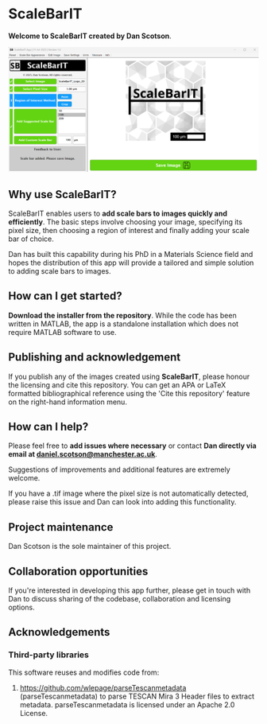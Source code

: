 # ScaleBarIT

**Welcome to ScaleBarIT created by Dan Scotson**.

![Screenshot of ScaleBarIT v1.6](ScaleBarIT_Screenshot.png "ScaleBarIT v1.6 screenshot")

## Why use ScaleBarIT?
ScaleBarIT enables users to **add scale bars to images quickly and efficiently**. The basic steps involve choosing your image, specifying its pixel size, then choosing a region of interest and finally adding your scale bar of choice.

Dan has built this capability during his PhD in a Materials Science field and hopes the distribution of this app will provide a tailored and simple solution to adding scale bars to images.

## How can I get started?
**Download the installer from the repository**. While the code has been written in MATLAB, the app is a standalone installation which does not require MATLAB software to use.

## Publishing and acknowledgement
If you publish any of the images created using **ScaleBarIT**, please honour the licensing and cite this repository. You can get an APA or LaTeX formatted bibliographical reference using the 'Cite this repository' feature on the right-hand information menu.

## How can I help?
Please feel free to **add issues where necessary** or contact **Dan directly via email at daniel.scotson@manchester.ac.uk**.

Suggestions of improvements and additional features are extremely welcome. 

If you have a .tif image where the pixel size is not automatically detected, please raise this issue and Dan can look into adding this functionality.

## Project maintenance
Dan Scotson is the sole maintainer of this project.

## Collaboration opportunities
If you're interested in developing this app further, please get in touch with Dan to discuss sharing of the codebase, collaboration and licensing options.

## Acknowledgements

### Third-party libraries

This software reuses and modifies code from:

1) https://github.com/wlepage/parseTescanmetadata (parseTescanmetadata) to parse TESCAN Mira 3 Header files to extract metadata. parseTescanmetadata is licensed under an Apache 2.0 License.
